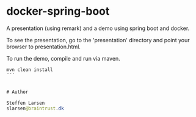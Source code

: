 # docker-spring-boot
A presentation (using remark) and a demo using spring boot and docker.

To see the presentation, go to the 'presentation' directory and point your browser to presentation.html.

To run the demo, compile and run via maven. 

```java
mvn clean install
´´´


# Author

Steffen Larsen
slarsen@braintrust.dk
